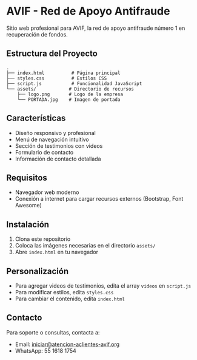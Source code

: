 # AVIF - Red de Apoyo Antifraude

Sitio web profesional para AVIF, la red de apoyo antifraude número 1 en recuperación de fondos.

## Estructura del Proyecto

```
.
├── index.html          # Página principal
├── styles.css          # Estilos CSS
├── script.js           # Funcionalidad JavaScript
└── assets/            # Directorio de recursos
    ├── logo.png       # Logo de la empresa
    └── PORTADA.jpg    # Imagen de portada
```

## Características

- Diseño responsivo y profesional
- Menú de navegación intuitivo
- Sección de testimonios con videos
- Formulario de contacto
- Información de contacto detallada

## Requisitos

- Navegador web moderno
- Conexión a internet para cargar recursos externos (Bootstrap, Font Awesome)

## Instalación

1. Clona este repositorio
2. Coloca las imágenes necesarias en el directorio `assets/`
3. Abre `index.html` en tu navegador

## Personalización

- Para agregar videos de testimonios, edita el array `videos` en `script.js`
- Para modificar estilos, edita `styles.css`
- Para cambiar el contenido, edita `index.html`

## Contacto

Para soporte o consultas, contacta a:
- Email: iniciar@atencion-aclientes-avif.org
- WhatsApp: 55 1618 1754 